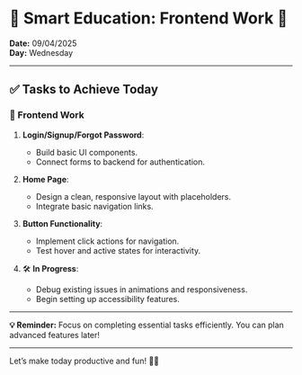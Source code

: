 # 🌟 Smart Education: Frontend Work 🌟

**Date:** 09/04/2025  
**Day:** Wednesday  

---

## ✅ Tasks to Achieve Today

### 🚀 Frontend Work
1. **Login/Signup/Forgot Password**:
   - Build basic UI components.
   - Connect forms to backend for authentication.
   
2. **Home Page**:
   - Design a clean, responsive layout with placeholders.
   - Integrate basic navigation links.

3. **Button Functionality**:
   - Implement click actions for navigation.
   - Test hover and active states for interactivity.

4. 🛠️ **In Progress**:
   - Debug existing issues in animations and responsiveness.
   - Begin setting up accessibility features.

---

**💡 Reminder:** Focus on completing essential tasks efficiently. You can plan advanced features later!

---

Let’s make today productive and fun! 🚀✨